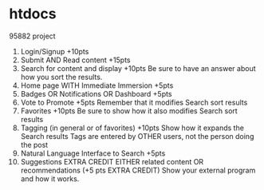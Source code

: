 # htdocs
95882 project
1. Login/Signup +10pts
2. Submit AND Read content +15pts
3. Search for content and display +10pts
Be sure to have an answer about how you sort the results.
4. Home page WITH Immediate Immersion +5pts
5. Badges OR Notifications OR Dashboard +5pts
6. Vote to Promote +5pts
Remember that it modifies Search sort results
7. Favorites +10pts
Be sure to show how it also modifies Search sort results
8. Tagging (in general or of favorites) +10pts
Show how it expands the Search results
Tags are entered by OTHER users, not the person doing the post
9. Natural Language Interface to Search +5pts
10. Suggestions EXTRA CREDIT
EITHER related content OR recommendations (+5 pts EXTRA CREDIT)
Show your external program and how it works.
